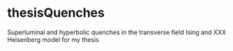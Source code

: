 # thesisQuenches
Superluminal and hyperbolic quenches in the transverse field Ising and XXX Heisenberg model for my thesis
